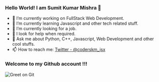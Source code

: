 ### Hello World! I am Sumit Kumar Mishra 👋



- 🔭 I’m currently working on FullStack Web Development.
- 🌱 I’m currently learning Javascript and other tech related stuff.
- 👯 I’m currently looking for a job.
- 🤔 I look for help when required.
- 💬 Ask me about Python, C++, Javascript, Web Development and other cool stuffs.
- 📫 How to reach me: [Twitter - @coderskm_jsx](https://twitter.com/coderskm_jsx)

### Welcome to my Github account !!!

![Greet on Git](https://media3.giphy.com/media/xT9IgzoKnwFNmISR8I/giphy.gif?cid=ecf05e47lu1h2iaed1g9qo8ngls5ngahnrsvnhpdp1p8yi0a&rid=giphy.gif&ct=g)
